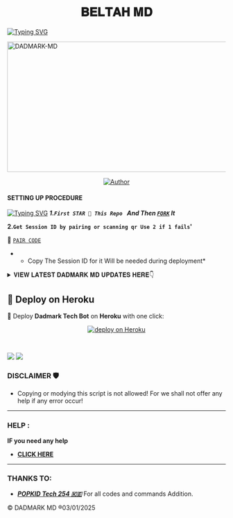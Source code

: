 <h1 align="center">𝐁𝐄𝐋𝐓𝐀𝐇 𝐌𝐃</h1>
<p align="center">  

<a href="https://git.io/typing-svg"><img src="https://readme-typing-svg.demolab.com?font=Black+Ops+One&size=50&pause=1000&color=1BAFBAFF&center=true&width=910&height=100&lines=THIS IS +DADMARK MD;MULTI+DEVICE+WHATSAPP+BOT;CREATED+BY+DADMARK+TECH;RELEASED+03.01.2025" alt="Typing SVG" /></a>
  
  </p>
    <img alt="DADMARK-MD" width="700" height="300" src="https://files.catbox.moe/xscaak.jpg">
<p align="center">
<p align="center">
<a href="https://github.com/dadmarkmd/dadmarkmd "><img title="Author" src="https://img.shields.io/badge/DADMARK-MRM-black?style=for-the-badge&logo=github"></a>
<p/>


#### SETTING UP PROCEDURE
<a href="https://git.io/typing-svg"><img src="https://readme-typing-svg.demolab.com?font=Black+Ops+One&size=50&pause=1000&color=red&center=true&width=890&height=80&lines=FORKING+THIS+REPO+IS+A+MUST" alt="Typing SVG" /></a>
***1.`First STAR 🌟 This Repo ` And Then [`FORK`](https://github.com/dadmarkmd/dadmarkmd/fork) It***

**2.`Get Session ID by pairing or scanning qr Use 2 if 1 fails`'**

🗿 [`PAIR CODE`](https://paircase.onrender.com/pair) 

* - Copy The Session ID for it Will be needed during deployment*

<details>
<summary>𝐕𝐈𝐄𝐖 𝐋𝐀𝐓𝐄𝐒𝐓 𝐃𝐀𝐃𝐌𝐀𝐑𝐊 𝐌𝐃 𝐔𝐏𝐃𝐀𝐓𝐄𝐒 𝐇𝐄𝐑𝐄👇</summary>
  

-| Commands Name               |Yes  |
-| ----------------------------| ----|
-| •AUTO REACT MESSAGE ADDED   | ✅  |
-| •AUTO REPLY MESSAGE ADDED   | ✅  |
-| •AUTO REACT STATUS ADDED    | ✅  |
-| •AUTO READ MESSAGE ADDED    | ✅  |
-| •AUTO REJECT CALL ADDED     | ✅  |
-| •AUDIO REPLY ADDED          | ✅  |
-| •AUTO SAVE CONTACTS ADDED   | ✅  |
-| •FUN CMD HACK ADDED         | ✅  |
-| •GPT ADDED                  | ✅  |

</details>

## 🚀 Deploy on Heroku  

💜 Deploy **Dadmark Tech Bot** on **Heroku** with one click:  

<p align="center">
  <a href="https://tinyurl.com/3yjhc7ea"target="_blank"><img alt="deploy on Heroku" src="https://img.shields.io/badge/HEROKU-🚀 DEPLOY NOW 🚀-red?style=for-the-badge&logo=heroku&logoColor=white&labelColor=black"/>
  </a>
</p>
<br>

<a><img src='https://i.imgur.com/LyHic3i.gif'/></a>
<a><img src='https://i.imgur.com/LyHic3i.gif'/></a>
 


### DISCLAIMER 🛡 
- Copying or modying this script is not
allowed! For we shall not offer any help if any error occur!

***
### HELP :
**IF you need any help**
- [**CLICK HERE**](https:wa.me/254714342128)


***
### THANKS TO:
- [***POPKID Tech 254 🇰🇪***](https://github.com/Popkiddevs) For all codes and commands Addition.


© DADMARK MD ®03/01/2025
